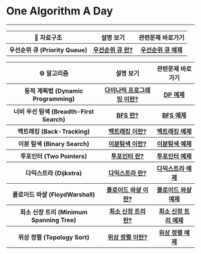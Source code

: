 # One Algorithm A Day
---
<table>
  <tr>
    <th> 💾 자료구조 </th>
    <th> 설명 보기</th> 
    <th> 관련문제 바로가기</th>    
  </tr>
  <tr>
    <th> 우선순위 큐 (Priority Queue) </th>
    <th> <a href = "https://github.com/rloJo/OAAD/tree/main/PriorityQueue"> 우선순위 큐 란? </a>     </th>
    <th> <a href = "https://github.com/rloJo/OAAD/tree/main/PriorityQueue/example"> 우선순위 큐 예제</a></th>
  </tr>
</table>

<table>
  <tr>
    <th> ⚙️ 알고리즘 </th>
    <th> 설명 보기</th> 
    <th> 관련문제 바로가기</th>    
  </tr>
  <tr>
    <th> 동적 계획법 (Dynamic Programming) </th>
    <th> <a href = "https://github.com/rloJo/OAAD/tree/main/DP"> 다이나믹 프로그래밍 이란? </a>     </th>
    <th> <a href = "https://github.com/rloJo/OAAD/tree/main/DP/example"> DP 예제</a></th>
  </tr>
  <tr>
    <th> 너비 우선 탐색 (Breadth-First Search) </th>
    <th> <a href = "https://github.com/rloJo/OAAD/tree/main/BFS"> BFS 란? </a> </th>
    <th> <a href = "https://github.com/rloJo/OAAD/tree/main/BFS/example"> BFS 예제</a></th>
  </tr>
  <tr>
    <th> 백트래킹 (Back-Tracking) </th>
    <th> <a href = "https://github.com/rloJo/OAAD/tree/main/BackTracking"> 백트래킹 이란? </a> </th>
    <th> <a href = "https://github.com/rloJo/OAAD/tree/main/Back-Tracking/example"> 백트래킹 예제</a></th>
  </tr>
  <tr>
    <th> 이분 탐색 (Binary Search) </th>
    <th> <a href = "https://github.com/rloJo/OAAD/tree/main/BinarySearch"> 이분탐색 이란? </a>     </th>
    <th> <a href = "https://github.com/rloJo/OAAD/tree/main/BinarySearch/example"> 이분탐색 예제 </a> </th>
  </tr>
  <tr>
    <th> 투포인터 (Two Pointers) </th>
    <th> <a href = "https://github.com/rloJo/OAAD/tree/main/TwoPointers"> 투포인터 란? </a> </th>
    <th> <a href = "https://github.com/rloJo/OAAD/tree/main/TwoPointers/example"> 투포인터 예제</a></th>
  </tr>
  <tr>
   <th> 다익스트라 (Dijkstra) </th>
    <th> <a href = "https://github.com/rloJo/OAAD/tree/main/Dijkstra"> 다익스트라 란? </a>     </th>
    <th> <a href = "https://github.com/rloJo/OAAD/tree/main/Dijkstra/example"> 다익스트라 예제 </a> </th>
  </tr>
  <th> 플로이드 와샬 (FloydWarshall) </th>
    <th> <a href = "https://github.com/rloJo/OAAD/tree/main/FloydWarshall"> 플로이드 와샬 이란? </a>     </th>
    <th> <a href = "https://github.com/rloJo/OAAD/tree/main/MST/FloydWarshall"> 플로이드 와샬 예제 </a> </th>
  </tr>
   <tr>
   <th> 최소 신장 트리 (Minimum Spanning Tree) </th>
    <th> <a href = "https://github.com/rloJo/OAAD/tree/main/MST"> 최소 신장 트리 란? </a>     </th>
    <th> <a href = "https://github.com/rloJo/OAAD/tree/main/MST/example"> 최소 신장 트리 예제 </a> </th>
  </tr>
   <tr>
    <th> 위상 정렬 (Topology Sort) </th>
    <th> <a href = "https://github.com/rloJo/OAAD/tree/main/TopologySort"> 위상 정렬 이란? </a> </th>
    <th> <a href = "https://github.com/rloJo/OAAD/tree/main/TopologySort/example"> 위상 정렬 예제</a></th>
  </tr>
</table>

